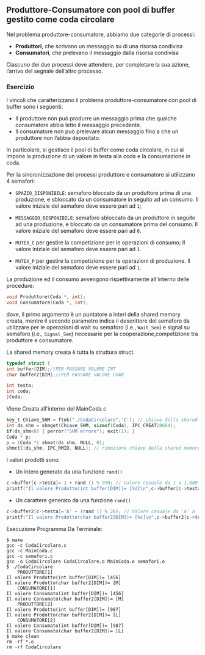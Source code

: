 ## Produttore-Consumatore con pool di buffer gestito come coda circolare


Nel problema produttore-consumatore, abbiamo due categorie di processi:

- **Produttori**, che scrivono un messaggio su di una risorsa condivisa
- **Consumatori**, che prelevano il messaggio dalla risorsa condivisa

Ciascuno dei due processi deve attendere, per completare la sua azione, l’arrivo del segnale dell’altro processo.

### Esercizio

I vincoli che caratterizzano il problema produttore-consumatore con pool di buffer sono i seguenti:

- Il produttore non può produrre un messaggio prima che qualche consumatore abbia letto il messaggio precedente.
- Il consumatore non può prelevare alcun messaggio fino a che un produttore non l’abbia depositato.

In particolare, si gestisce il pool di buffer come coda circolare, 
in cui si impone la produzione di un valore in testa alla coda e la consumazione in coda.

Per la sincronizzazione dei processi produttore e consumatore si utilizzano 4 semafori: 


- ``SPAZIO_DISPONIBILE``: semaforo bloccato da un produttore prima di una produzione, 
e sbloccato da un consumatore in seguito ad un consumo. Il valore iniziale del semaforo deve essere pari ad ``1``;

- ``MESSAGGIO_DISPONIBILE``: semaforo sbloccato da un produttore in seguito ad una produzione, 
e bloccato da un consumatore prima del consumo. Il valore iniziale del semaforo deve essere pari ad ``0``.

- ``MUTEX_C`` per gestire la competizione per le operazioni di consumo;
Il valore iniziale del semaforo deve essere pari ad ``1``.

- ``MUTEX_P`` per gestire la competizione per le operazioni di produzione.
Il valore iniziale del semaforo deve essere pari ad ``1``.

La produzione ed il consumo avvengono rispettivamente all'interno delle procedure:

```c
void Produttore(Coda *, int);
void Consumatore(Coda *, int);
```
dove, il primo argomento è un puntatore a interi della shared memory creata, 
mentre il secondo parametro indica il descrittore del semaforo da utilizzare per le operazioni 
di wait su semaforo (i.e., ``Wait_Sem``) e 
signal su semaforo (i.e., ``Signal_Sem``) necessarie per la cooperazione,competizione tra produttore e consumatore.

La shared memory creata è tutta la struttura struct.

```c
typedef struct {
int buffer[DIM];//PER PASSARE VALORE INT
char buffer2[DIM];//PER PASSARE VALORE CHAR

int testa;
int coda;
}Coda;	
```
Viene Creata all'interno del MainCoda.c

```c
key_t Chiave_SHM = ftok("./CodaCircolare",'C'); // chiave della shared memory
int ds_shm = shmget(Chiave_SHM, sizeof(Coda), IPC_CREAT|0664);
if(ds_shm<0) { perror("SHM errore"); exit(1); }
Coda * p;
p = (Coda *) shmat(ds_shm, NULL, 0); 
shmctl(ds_shm, IPC_RMID, NULL); // rimozione chiave della shared memory		
```

I valori prodotti sono:
- Un intero generato da una funzione ``rand()`` 
```c
c->buffer[c->testa]= 1 + rand () % 999; // Valore casuale da 1 a 1.000
printf("Il valore Prodotto(int buffer[DIM])= [%d]\n",c->buffer[c->testa]); //ELEMENTO SINGOLO int
```
- Un carattere generato da una funzione ``rand()`` 
```c
c->buffer2[c->testa]='A' + (rand () % 26); // Valore casuale da 'A' a 'Z'
printf("Il valore Prodotto(char buffer2[DIM])= [%c]\n",c->buffer2[c->testa]); //ELEMENTO SINGOLO char
```

Esecuzione Programma Da Terminale:
```console
$ make
gcc -c CodaCircolare.c
gcc -c MainCoda.c
gcc -c semafori.c
gcc -o CodaCircolare CodaCircolare.o MainCoda.o semafori.o
$ ./CodaCircolare
	PRODUTTORE[1]
Il valore Prodotto(int buffer[DIM])= [456]
Il valore Prodotto(char buffer2[DIM])= [M]
	CONSUMATORE[1]
Il valore Consumato(int buffer[DIM])= [456]
Il valore Consumato(char buffer2[DIM])= [M]
	PRODUTTORE[2]
Il valore Prodotto(int buffer[DIM])= [987]
Il valore Prodotto(char buffer2[DIM])= [L]
	CONSUMATORE[2]
Il valore Consumato(int buffer[DIM])= [987]
Il valore Consumato(char buffer2[DIM])= [L]
$ make clean
rm -rf *.o
rm -rf CodaCircolare
```
